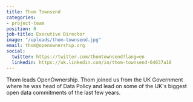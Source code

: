 ```yaml
---
title: Thom Townsend
categories:
- project-team
position: 0
job-title: Executive Director
image: "/uploads/thom-townsend.jpg"
email: thom@openownership.org
social:
  twitter: https://twitter.com/thomtownsend?lang=en
  linkedin: https://uk.linkedin.com/in/thom-townsend-64637a18
---
```


Thom leads OpenOwnership. Thom joined us from the UK Government where he was head of Data Policy and lead on some of the UK's biggest open data commitments of the last few years.